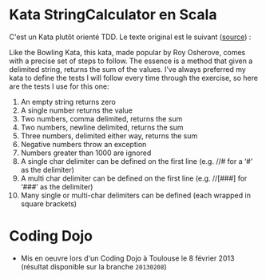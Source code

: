 # Kata StringCalculator en Scala

C'est un Kata plutôt orienté TDD. Le texte original est le suivant ([source](http://www.peterprovost.org/blog/2012/05/02/kata-the-only-way-to-learn-tdd)) :

Like the Bowling Kata, this kata, made popular by Roy Osherove, comes with a precise set of steps to follow. The essence is a method that given a delimited string, returns the sum of the values. I’ve always preferred my kata to define the tests I will follow every time through the exercise, so here are the tests I use for this one:



1. An empty string returns zero
2. A single number returns the value
3. Two numbers, comma delimited, returns the sum
4. Two numbers, newline delimited, returns the sum
5. Three numbers, delimited either way, returns the sum
6. Negative numbers throw an exception
7. Numbers greater than 1000 are ignored
8. A single char delimiter can be defined on the first line (e.g. //# for a ‘#’ as the delimiter)
9. A multi char delimiter can be defined on the first line (e.g. //[###] for ‘###’ as the delimiter)
10. Many single or multi-char delimiters can be defined (each wrapped in square brackets)


# Coding Dojo

* Mis en oeuvre lors d'un Coding Dojo à Toulouse le 8 février 2013 (résultat disponible sur la branche `20130208`)

